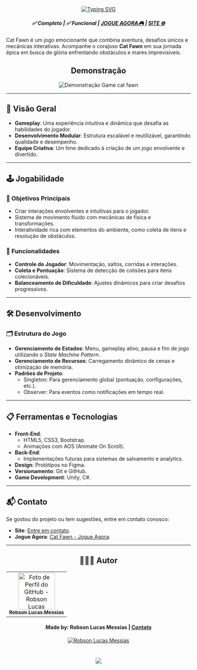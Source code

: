 <div align="center">
  <a href="https://git.io/typing-svg">
    <img src="https://readme-typing-svg.demolab.com?font=Silkscreen&size=20&duration=1500&pause=1000&center=true&vCenter=true&multiline=true&repeat=false&random=false&width=700&height=110&lines=GAME-Cat+Fawn " 
    alt="Typing SVG" />
  </a>
  
<h5 align="center"> 
  <b>✅ Completo</b> | <b>✅ Funcional </b> | <a href="https://test-game-azure.vercel.app">JOGUE AGORA🎮</a> | <a href="https://homepage-cat-fawn.vercel.app">SITE 🌐</a> 
</h5>
    
</div>

Cat Fawn é um jogo emocionante que combina aventura, desafios únicos e mecânicas interativas. Acompanhe o corajoso **Cat Fawn** em sua jornada épica em busca de glória enfrentando obstáculos e mares imprevisíveis.

<div align="center">
  
## Demonstração
  
  ![Demonstração Game cat fawn ](assets/video-cat_fawn.gif)
  
</div>

---

## 🚀 Visão Geral

- **Gameplay**: Uma experiência intuitiva e dinâmica que desafia as habilidades do jogador.
- **Desenvolvimento Modular**: Estrutura escalável e reutilizável, garantindo qualidade e desempenho.
- **Equipe Criativa**: Um time dedicado à criação de um jogo envolvente e divertido.

---

## 🕹️ Jogabilidade

### 📌 Objetivos Principais
- Criar interações envolventes e intuitivas para o jogador.
- Sistema de movimento fluido com mecânicas de física e transformações.
- Interatividade rica com elementos do ambiente, como coleta de itens e resolução de obstáculos.

### 🌟 Funcionalidades
- **Controle do Jogador**: Movimentação, saltos, corridas e interações.
- **Coleta e Pontuação**: Sistema de detecção de colisões para itens colecionáveis.
- **Balanceamento de Dificuldade**: Ajustes dinâmicos para criar desafios progressivos.

---

## 🛠️ Desenvolvimento

### 🗂️ Estrutura do Jogo
- **Gerenciamento de Estados**: Menu, gameplay ativo, pausa e fim de jogo utilizando o *State Machine Pattern*.
- **Gerenciamento de Recursos**: Carregamento dinâmico de cenas e otimização de memória.
- **Padrões de Projeto**:
  - Singleton: Para gerenciamento global (pontuação, configurações, etc.).
  - Observer: Para eventos como notificações em tempo real.

---

## 📋 Ferramentas e Tecnologias  

- **Front-End**:  
  - HTML5, CSS3, Bootstrap.  
  - Animações com AOS (Animate On Scroll).  
- **Back-End**:  
  - Implementações futuras para sistemas de salvamento e analytics.  
- **Design**: Protótipos no Figma.  
- **Versionamento**: Git e GitHub.  
- **Game Development**: Unity, C#.  

---

## 📬 Contato

Se gostou do projeto ou tem sugestões, entre em contato conosco:

- **Site**: [Entre em contato](https://lucasmessias.vercel.app/).
- **Jogue Agora**: [Cat Fawn - Jogue Agora](https://test-game-azure.vercel.app).

---

<div align="center">

## 👩🏻‍💻 Autor <br>

<table>
  <tr>
    <td align="center">
      <a href="https://lucasmessias.vercel.app">
        <img src="https://avatars.githubusercontent.com/u/e?email=robsonlmds@hotmail.com&s=500" width="100px;" title="Autor Robson Lucas Messias" alt="Foto de Perfil do GitHub - Robson Lucas Messias"/><br>
        <sub>
          <b>Robson Lucas Messias</b>
        </sub>
      </a>
    </td>
  </tr>
</table>

</div>
 
<h4 align="center">
  Made by: Robson Lucas Messias | <a href="mailto:robsonlmds@hotmail.com">Contato</a>
</h4>

<p align="center">
  <a href="https://www.linkedin.com/in/r-lucas-messias/">
    <img alt="Robson Lucas Messias" src="https://img.shields.io/badge/LinkedIn-R.Lucas_Messias-0e76a8?style=flat&logoColor=white&logo=linkedin">
  </a>
</p>

<h1 align="center">
<img src="https://readme-typing-svg.herokuapp.com/?font=Silkscreen&size=35&center=true&vCenter=true&width=700&height=70&duration=5000&lines=Obrigado+pela+atenção!;" />
</h1>

